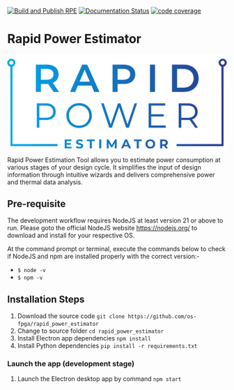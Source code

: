 [![Build and Publish RPE](https://github.com/os-fpga/rapid_power_estimator/actions/workflows/rpe_test.yml/badge.svg)](https://github.com/os-fpga/rapid_power_estimator/actions/workflows/rpe_test.yml)
[![Documentation Status](https://readthedocs.org/projects/rapidpowerestimator/badge/?version=latest)](https://rapidpowerestimator.readthedocs.io/latest)
[![code coverage](https://codecov.io/gh/os-fpga/rapid_power_estimator/graph/badge.svg?token=O98SZ9DI28)](https://codecov.io/gh/os-fpga/rapid_power_estimator)

# Rapid Power Estimator

![RPE Logo](imgs/rpelogo.png)

Rapid Power Estimation Tool allows you to estimate power consumption at various stages of your design cycle. It simplifies the input of design information through intuitive wizards and delivers comprehensive power and thermal data analysis.

## Pre-requisite

The development workflow requires NodeJS at least version 21 or above to run. Please goto the official NodeJS website https://nodejs.org/ to download and install for your respective OS.

At the command prompt or terminal, execute the commands below to check if NodeJS and npm are installed properly with the correct version:-

- `$ node -v`
- `$ npm -v`

## Installation Steps

1. Download the source code `git clone https://github.com/os-fpga/rapid_power_estimator`
2. Change to source folder `cd rapid_power_estimator`
3. Install Electron app dependencies `npm install`
4. Install Python dependencies `pip install -r requirements.txt`

### Launch the app (development stage)

1. Launch the Electron desktop app by command `npm start`

